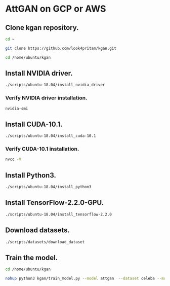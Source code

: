 # AttGAN on GCP or AWS

## Clone kgan repository.

```sh
cd ~

git clone https://github.com/look4pritam/kgan.git

cd /home/ubuntu/kgan
```

## Install NVIDIA driver.

```sh
./scripts/ubuntu-18.04/install_nvidia_driver
```

### Verify NVIDIA driver installation.

```sh
nvidia-smi
```

## Install CUDA-10.1.

```sh
./scripts/ubuntu-18.04/install_cuda-10.1
```

### Verify CUDA-10.1 installation.

```sh
nvcc -V
```

## Install Python3.

```sh
./scripts/ubuntu-18.04/install_python3
```

## Install TensorFlow-2.2.0-GPU.

```sh
./scripts/ubuntu-18.04/install_tensorflow-2.2.0
```

## Download datasets.

```sh
./scripts/datasets/download_dataset
```

## Train the model.

```sh
cd /home/ubuntu/kgan
```

```sh
nohup python3 kgan/train_model.py --model attgan  --dataset celeba --model_shape 128 128 3 --latent_dimension 40 --learning_rate 0.0002 --batch_size 32 --maximum_epochs 200 --start_epoch 0 --discriminator_number 5 --generator_number 1 --save_frequency 1 --loss_scan_frequency 1000 &
```



